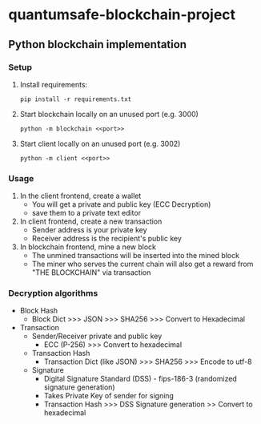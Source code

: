 # quantumsafe-blockchain-project
## Python blockchain implementation
### Setup
1. Install requirements:
    ````
    pip install -r requirements.txt
    ````
2. Start blockchain locally on an unused port (e.g. 3000)
    ````
    python -m blockchain <<port>>
    ````
3. Start client locally on an unused port (e.g. 3002)
    ````
   python -m client <<port>>
    ````

### Usage
1. In the client frontend, create a wallet
   - You will get a private and public key (ECC Decryption)
   - save them to a private text editor
2. In client frontend, create a new transaction
   - Sender address is your private key
   - Receiver address is the recipient's public key
3. In blockchain frontend, mine a new block
   - The unmined transactions will be inserted into the mined block
   - The miner who serves the current chain will also get a reward from "THE BLOCKCHAIN" via transaction

### Decryption algorithms

- Block Hash
  - Block Dict >>> JSON >>> SHA256 >>> Convert to Hexadecimal
- Transaction
  - Sender/Receiver private and public key
    - ECC (P-256) >>> Convert to hexadecimal
  - Transaction Hash
    - Transaction Dict (like JSON) >>> SHA256 >>> Encode to utf-8
  - Signature
    - Digital Signature Standard (DSS) - fips-186-3 (randomized signature generation)
    - Takes Private Key of sender for signing
    - Transaction Hash >>> DSS Signature generation >> Convert to hexadecimal